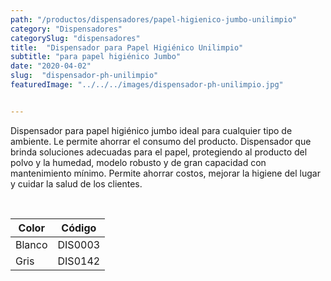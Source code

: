 ```yaml
---
path: "/productos/dispensadores/papel-higienico-jumbo-unilimpio"
category: "Dispensadores"
categorySlug: "dispensadores"
title:  "Dispensador para Papel Higiénico Unilimpio"
subtitle: "para papel higiénico Jumbo"
date: "2020-04-02"
slug:  "dispensador-ph-unilimpio"
featuredImage: "../../../images/dispensador-ph-unilimpio.jpg"


---
```

Dispensador para papel higiénico jumbo ideal para cualquier tipo de ambiente. Le permite ahorrar el consumo del producto. Dispensador que brinda soluciones adecuadas para el papel, protegiendo al producto del polvo y la humedad, modelo robusto y de gran capacidad con mantenimiento mínimo. Permite ahorrar costos, mejorar la higiene del lugar y cuidar la salud de los clientes.


<br>
<table class="min-w-full md:min-w-0 divide-y-0 divide-gray-200">
          <thead class=" bg-white">
            <tr>
              <th scope="col" class="px-6 text-center text-xs font-medium text-primary-lighter uppercase tracking-wider">
                Color
              </th>
              <th scope="col" class="px-6 py-3 text-center text-xs font-medium text-primary-lighter uppercase tracking-wider">
                Código
              </th>
            </tr>
          </thead>
          <tbody>
            <tr class="bg-gray-400">
              <td class="px-6 py-4 whitespace-nowrap text-sm text-gray-700 text-center">
              Blanco
              </td>
              <td class="px-6 py-4 whitespace-nowrap text-sm text-gray-700 text-center">
               DIS0003
              </td>
            </tr>
            <tr class="bg-gray-200">
              <td class="px-6 py-4 whitespace-nowrap text-sm text-gray-700 text-center">
              Gris
              </td>
              <td class="px-6 py-4 whitespace-nowrap text-sm text-gray-700 text-center">
              DIS0142
              </td>
            </tr>
          </tbody>
        </table>
